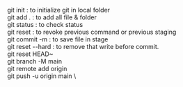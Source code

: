 git init : to initialize git in local folder \
git add . : to add all file & folder \
git status : to check status \
git reset : to revoke previous command or previous staging  \
git commit -m <message> : to save file in stage \
git reset --hard : to remove that write before commit. \
git reset HEAD~ \
git branch -M main \
git remote add origin  \
git push -u origin main \
